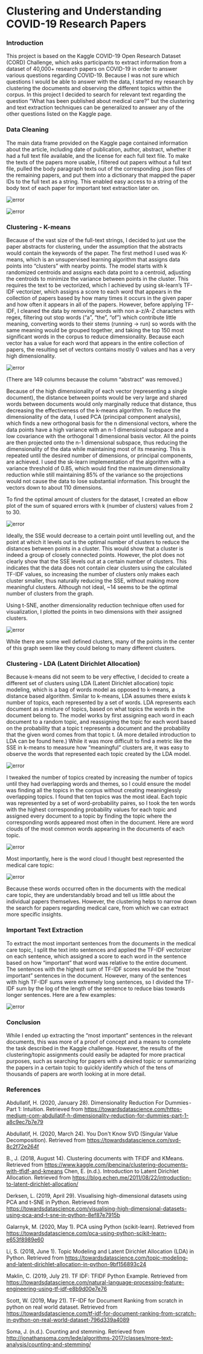 # Clustering and Understanding COVID-19 Research Papers

### Introduction
This project is based on the Kaggle COVID-19 Open Research Dataset (CORD) Challenge, which asks participants to extract information from a dataset of 40,000+ research papers on COVID-19 in order to answer various questions regarding COVID-19. Because I was not sure which questions I would be able to answer with the data,  I started my research by clustering the documents and observing the different topics within the corpus. In this project I decided to search for relevant text regarding the question “What has been published about medical care?” but the clustering and text extraction techniques can be generalized to answer any of the other questions listed on the Kaggle page.

### Data Cleaning
The main data frame provided on the Kaggle page contained information about the article, including date of publication, author, abstract, whether it had a full text file available, and the license for each full text file. To make the texts of the papers more usable, I filtered out papers without a full text file, pulled the body paragraph texts out of the corresponding .json files of the remaining papers, and put them into a dictionary that mapped the paper IDs to the full text as a string. This enabled easy access to a string of the body text of each paper for important text extraction later on.

![error](https://github.com/jay-feng/CORD-project/blob/media/main-df.png?raw=true)

![error](https://github.com/jay-feng/CORD-project/blob/media/json-format.png?raw=true)

### Clustering - K-means
Because of the vast size of the full-text strings, I decided to just use the paper abstracts for clustering, under the assumption that the abstracts would contain the keywords of the paper. The first method I used was K-means, which is an unsupervised learning algorithm that assigns data points into “clusters” with nearby points. The model starts with k randomized centroids and assigns each data point to a centroid, adjusting the centroids to minimize the variance between points in the cluster. This requires the text to be vectorized, which I achieved by using sk-learn’s TF-IDF vectorizer, which assigns a score to each word that appears in the collection of papers based by how many times it occurs in the given paper and how often it appears in all of the papers. However, before applying TF-IDF, I cleaned the data by removing words with non a-z/A-Z characters with regex, filtering out stop words (“a”, “the”, “of”) which contribute little meaning, converting words to their stems (running -> run) so words with the same meaning would be grouped together, and taking the top 150 most significant words in the corpus to reduce dimensionality. Because each vector has a value for each word that appears in the entire collection of papers, the resulting set of vectors contains mostly 0 values and has a very high dimensionality.

![error](https://github.com/jay-feng/CORD-project/blob/media/tfidf-vectors.png?raw=true)

(There are 149 columns because the column “abstract” was removed.)

Because of the high dimensionality of each vector (representing a single document), the distance between points would be very large and shared words between documents would only marginally reduce that distance, thus decreasing the effectiveness of the k-means algorithm. To reduce the dimensionality of the data, I used PCA (principal component analysis), which finds a new orthogonal basis for the n dimensional vectors, where the data points have a high variance with an n-1 dimensional subspace and a low covariance with the orthogonal 1 dimensional basis vector. All the points are then projected onto the n-1 dimensional subspace, thus reducing the dimensionality of the data while maintaining most of its meaning. This is repeated until the desired number of dimensions, or principal components, are achieved. I used the sk-learn implementation of the algorithm with a variance threshold of 0.85, which would find the maximum dimensionality reduction while still maintaining 85% of the variance so the projections would not cause the data to lose substantial information. This brought the vectors down to about 110 dimensions.

To find the optimal amount of clusters for the dataset, I created an elbow plot of the sum of squared errors with k (number of clusters) values from 2 to 30.

![error](https://github.com/jay-feng/CORD-project/blob/media/kmeans-elbow-plot.png?raw=true)

Ideally, the SSE would decrease to a certain point until levelling out, and the point at which it levels out is the optimal number of clusters to reduce the distances between points in a cluster. This would show that a cluster is indeed a group of closely connected points. However, the plot does not clearly show that the SSE levels out at a certain number of clusters. This indicates that the data does not contain clear clusters using the calculated TF-IDF values, so increasing the number of clusters only makes each cluster smaller, thus naturally reducing the SSE, without making more meaningful clusters. Although not ideal, ~14 seems to be the optimal number of clusters from the graph.

Using t-SNE, another dimensionality reduction technique often used for visualization, I plotted the points in two dimensions with their assigned clusters.

![error](https://github.com/jay-feng/CORD-project/blob/media/kmeans-tsne-plot.png?raw=true)

While there are some well defined clusters, many of the points in the center of this graph seem like they could belong to many different clusters.

### Clustering - LDA (Latent Dirichlet Allocation)
Because k-means did not seem to be very effective, I decided to create a different set of clusters using LDA (Latent Dirichlet allocation) topic modeling, which is a bag of words model as opposed to k-means, a distance based algorithm. Similar to k-means, LDA assumes there exists k number of topics, each represented by a set of words. LDA represents each document as a mixture of topics, based on what topics the words in the document belong to. The model works by first assigning each word in each document to a random topic, and reassigning the topic for each word based on the probability that a topic t represents a document and the probability that the given word comes from that topic t. (A more detailed introduction to LDA can be found here.) While it was more difficult to find a metric like the SSE in k-means to measure how “meaningful” clusters are, it was easy to observe the words that represented each topic created by the LDA model.

![error](https://github.com/jay-feng/CORD-project/blob/media/lda-topic-examples.png?raw=true)

I tweaked the number of topics created by increasing the number of topics until they had overlapping words and themes, so I could ensure the model was finding all the topics in the corpus without creating meaninglessly overlapping topics. I found that ten topics was the most ideal. Each topic was represented by a set of word-probability paires, so I took the ten words with the highest corresponding probability values for each topic and assigned every document to a topic by finding the topic where the corresponding words appeared most often in the document. Here are word clouds of the most common words appearing in the documents of each topic.

![error](https://github.com/jay-feng/CORD-project/blob/media/word-clouds.png?raw=true)

Most importantly, here is the word cloud I thought best represented the medical care topic:

![error](https://github.com/jay-feng/CORD-project/blob/media/medical-word-cloud.png?raw=true)

Because these words occurred often in the documents with the medical care topic, they are understandably broad and tell us little about the individual papers themselves. However, the clustering helps to narrow down the search for papers regarding medical care, from which we can extract more specific insights.

### Important Text Extraction
To extract the most important sentences from the documents in the medical care topic, I split the text into sentences and applied the TF-IDF vectorizer on each sentence, which assigned a score to each word in the sentence based on how “important” that word was relative to the entire document. The sentences with the highest sum of TF-IDF scores would be the “most important” sentences in the document. However, many of the sentences with high TF-IDF sums were extremely long sentences, so I divided the TF-IDF sum by the log of the length of the sentence to reduce bias towards longer sentences. Here are a few examples:

![error](https://github.com/jay-feng/CORD-project/blob/media/important-sentences.png?raw=true)

### Conclusion
While I ended up extracting the “most important” sentences in the relevant documents, this was more of a proof of concept and a means to complete the task described in the Kaggle challenge. However, the results of the clustering/topic assignments could easily be adapted for more practical purposes, such as searching for papers with a desired topic or summarizing the papers in a certain topic to quickly identify which of the tens of thousands of papers are worth looking at in more detail.

### References
Abdullatif, H. (2020, January 28). Dimensionality Reduction For Dummies - Part 1: Intuition. Retrieved from https://towardsdatascience.com/https-medium-com-abdullatif-h-dimensionality-reduction-for-dummies-part-1-a8c9ec7b7e79

Abdullatif, H. (2020, March 24). You Don't Know SVD (Singular Value Decomposition). Retrieved from https://towardsdatascience.com/svd-8c2f72e264f

B., J. (2018, August 14). Clustering documents with TFIDF and KMeans. Retrieved from https://www.kaggle.com/jbencina/clustering-documents-with-tfidf-and-kmeans
Chen, E. (n.d.). Introduction to Latent Dirichlet Allocation. Retrieved from https://blog.echen.me/2011/08/22/introduction-to-latent-dirichlet-allocation/

Derksen, L. (2019, April 29). Visualising high-dimensional datasets using PCA and t-SNE in Python. Retrieved from https://towardsdatascience.com/visualising-high-dimensional-datasets-using-pca-and-t-sne-in-python-8ef87e7915b

Galarnyk, M. (2020, May 1). PCA using Python (scikit-learn). Retrieved from https://towardsdatascience.com/pca-using-python-scikit-learn-e653f8989e60

Li, S. (2018, June 1). Topic Modeling and Latent Dirichlet Allocation (LDA) in Python. Retrieved from https://towardsdatascience.com/topic-modeling-and-latent-dirichlet-allocation-in-python-9bf156893c24

Maklin, C. (2019, July 21). TF IDF: TFIDF Python Example. Retrieved from https://towardsdatascience.com/natural-language-processing-feature-engineering-using-tf-idf-e8b9d00e7e76

Scott, W. (2019, May 21). TF-IDF for Document Ranking from scratch in python on real world dataset. Retrieved from https://towardsdatascience.com/tf-idf-for-document-ranking-from-scratch-in-python-on-real-world-dataset-796d339a4089

Soma, J. (n.d.). Counting and stemming. Retrieved from http://jonathansoma.com/lede/algorithms-2017/classes/more-text-analysis/counting-and-stemming/

